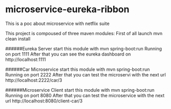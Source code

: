 # microservice-eureka-ribbon
This is a poc about microservice with netflix suite


This project is compoused of three maven modules:
First of all launch mvn clean install


######Eureka Server
start this module with mvn spring-boot:run
Running on port 1111
After that you can see the eureka dashboard on http://localhost:1111

######Car Microservice
start this module with mvn spring-boot:run
Running on port 2222
After that you can test the microservi with the next url http://localhost:2222/car/3

######Microservice Client
start this module with mvn spring-boot:run
Running on port 8080
After that you can test the microservice with the next url http://localhost:8080/client-car/3



